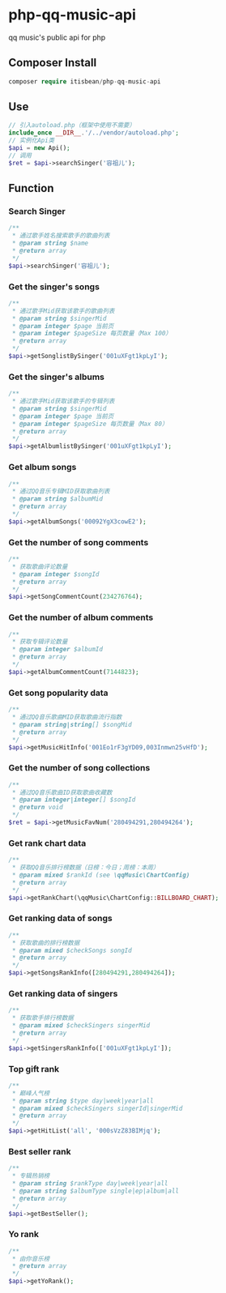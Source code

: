 # php-qq-music-api

qq music's public api for php

## Composer Install

```php
composer require itisbean/php-qq-music-api
```

## Use

```php
// 引入autoload.php（框架中使用不需要）
include_once __DIR__.'/../vendor/autoload.php';
// 实例化Api类
$api = new Api();
// 调用
$ret = $api->searchSinger('容祖儿');
```

## Function

### Search Singer

```php
/**
 * 通过歌手姓名搜索歌手的歌曲列表
 * @param string $name
 * @return array
 */
$api->searchSinger('容祖儿');
```

### Get the singer's songs

```php
/**
 * 通过歌手Mid获取该歌手的歌曲列表
 * @param string $singerMid
 * @param integer $page 当前页
 * @param integer $pageSize 每页数量（Max 100）
 * @return array
 */
$api->getSonglistBySinger('001uXFgt1kpLyI');
```

### Get the singer's albums

```php
/**
 * 通过歌手Mid获取该歌手的专辑列表
 * @param string $singerMid
 * @param integer $page 当前页
 * @param integer $pageSize 每页数量（Max 80）
 * @return array
 */
$api->getAlbumlistBySinger('001uXFgt1kpLyI');
```

### Get album songs

```php
/**
 * 通过QQ音乐专辑MID获取歌曲列表
 * @param string $albumMid
 * @return array
 */
$api->getAlbumSongs('00092YgX3cowE2');
```

### Get the number of song comments

```php
/**
 * 获取歌曲评论数量
 * @param integer $songId
 * @return array
 */
$api->getSongCommentCount(234276764);
```

### Get the number of album comments

```php
/**
 * 获取专辑评论数量
 * @param integer $albumId
 * @return array
 */
$api->getAlbumCommentCount(7144823);
```

### Get song popularity data

```php
/**
 * 通过QQ音乐歌曲MID获取歌曲流行指数
 * @param string|string[] $songMid
 * @return array
 */
$api->getMusicHitInfo('001Eo1rF3gYD09,003Inmwn25vHfD');
```

### Get the number of song collections

```php
/**
 * 通过QQ音乐歌曲ID获取歌曲收藏数
 * @param integer|integer[] $songId
 * @return void
 */
$ret = $api->getMusicFavNum('280494291,280494264');
```

### Get rank chart data

```php
/**
 * 获取QQ音乐排行榜数据（日榜：今日；周榜：本周）
 * @param mixed $rankId (see \qqMusic\ChartConfig)
 * @return array
 */
$api->getRankChart(\qqMusic\ChartConfig::BILLBOARD_CHART);
```

### Get ranking data of songs

```php
/**
 * 获取歌曲的排行榜数据
 * @param mixed $checkSongs songId
 * @return array
 */
$api->getSongsRankInfo([280494291,280494264]);
```

### Get ranking data of singers

```php
/**
 * 获取歌手排行榜数据
 * @param mixed $checkSingers singerMid
 * @return array
 */
$api->getSingersRankInfo(['001uXFgt1kpLyI']);
```

### Top gift rank

```php
/**
 * 巅峰人气榜
 * @param string $type day|week|year|all
 * @param mixed $checkSingers singerId|singerMid
 * @return array
 */
$api->getHitList('all', '000sVzZ83BIMjq');
```

### Best seller rank

```php
/**
 * 专辑热销榜
 * @param string $rankType day|week|year|all
 * @param string $albumType single|ep|album|all
 * @return array
 */
$api->getBestSeller();
```

### Yo rank

```php
/**
 * 由你音乐榜
 * @return array
 */
$api->getYoRank();
```
